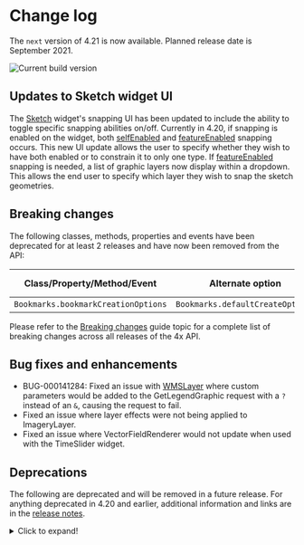 # Change log

The `next` version of 4.21 is now available.  Planned release date is September 2021.

![Current build version](https://img.shields.io/npm/v/arcgis-js-api/next?label=Current%20build)

## Updates to Sketch widget UI
The [Sketch](https://developers.arcgis.com/javascript/latest/api-reference/esri-widgets-Sketch.html) widget's snapping UI has been updated to include the ability to toggle specific snapping abilities on/off. Currently in 4.20, if snapping is enabled on the widget, both [selfEnabled](https://developers.arcgis.com/javascript/latest/api-reference/esri-views-interactive-snapping-SnappingOptions.html#selfEnabled) and [featureEnabled](https://developers.arcgis.com/javascript/latest/api-reference/esri-views-interactive-snapping-SnappingOptions.html#featureEnabled) snapping occurs. This new UI update allows the user to specify whether they wish to have both enabled or to constrain it to only one type. If [featureEnabled](https://developers.arcgis.com/javascript/latest/api-reference/esri-views-interactive-snapping-SnappingOptions.html#featureEnabled) snapping is needed, a list of graphic layers now display within a dropdown. This allows the end user to specify which layer they wish to snap the sketch geometries.

## Breaking changes

The following classes, methods, properties and events have been deprecated for at least 2 releases and have now been removed from the API:

| Class/Property/Method/Event | Alternate option | Version deprecated |
|----------|-------------|--------------------|
| `Bookmarks.bookmarkCreationOptions` | `Bookmarks.defaultCreateOptions` | 4.18 |

Please refer to the [Breaking changes](https://developers.arcgis.com/javascript/latest/breaking-changes/) guide topic for a complete list of breaking changes across all releases of the 4x API.

## Bug fixes and enhancements

- BUG-000141284: Fixed an issue with [WMSLayer](https://developers.arcgis.com/javascript/latest/api-reference/esri-layers-WMSLayer.html) where custom parameters would be added to the GetLegendGraphic request with a `?` instead of an `&`, causing the request to fail.
- Fixed an issue where layer effects were not being applied to ImageryLayer.
- Fixed an issue where VectorFieldRenderer would not update when used with the TimeSlider widget.

## Deprecations
The following are deprecated and will be removed in a future release. For anything deprecated in 4.20 and earlier, additional information and links are in the [release notes](https://developers.arcgis.com/javascript/latest/release-notes/#deprecated-classes-properties-methods-events).

<details>
  <summary>Click to expand!</summary>  
  
*	decorators.declared deprecated since version 4.16. declared() is not needed to extend Accessor anymore. See Implementing Accessor for updated information.
*	promiseUtils.reject deprecated since version 4.19. Use the native Promise.reject() method instead.
*	promiseUtils.resolve deprecated since version 4.19. Use the native Promise.resolve() method instead.
*	projection.isSupported deprecated since version 4.18.
*	AttachmentInfo deprecated since version 4.19. Use AttachmentInfo instead.
* ChartMediaInfoValueSeries.x deprecated since version 4.17. Use value instead.
*	ChartMediaInfoValueSeries.y deprecated since version 4.17. Use tooltip instead.
*	SizeVariable.expression deprecated since version 4.2. Use SizeVariable.valueExpression instead.
*	PathSymbol3DLayer.size deprecated since version 4.12. Use PathSymbol3DLayer.width or PathSymbol3DLayer.height instead.
*	symbolPreview deprecated since version 4.11. Use symbolUtils instead.
*	symbolPreview.renderPreviewHTML deprecated since version 4.11. Use symbolUtils.renderPreviewHTML instead.
*	ClosestFacilityTask deprecated since version 4.20. Use closestFacility instead.
*	FindTask deprecated since version 4.20. Use find instead.
*	GeometryService deprecated since version 4.20. Use geometryService instead.
*	Geoprocessor deprecated since version 4.20. Use geoprocessor instead.
*	IdentifyTask deprecated since version 4.20. Use identify instead.
*	ImageIdentifyTask deprecated since version 4.20. Use imageService instead.
*	ImageServiceIdentifyTask deprecated since version 4.18. Use imageService instead.
*	Locator deprecated since version 4.20. Use locator instead.
*	PrintTask deprecated since version 4.20. Use print instead.
*	QueryTask deprecated since version 4.20. Use query instead.
*	RouteTask deprecated since version 4.20. Use route instead.
*	ServiceAreaTask deprecated since version 4.20. Use serviceArea instead.
*	AddressCandidate deprecated since version 4.20. Use AddressCandidate instead.
*	AlgorithmicColorRamp deprecated since version 4.20. Use AlgorithmicColorRamp instead.
*	AreasAndLengthsParameters deprecated since version 4.20. Use AreasAndLengthsParameters instead.
*	AttachmentQuery deprecated since version 4.20. Use AttachmentQuery instead.
*	BufferParameters deprecated since version 4.20. Use BufferParameters instead.
*	ClosestFacilityParameters deprecated since version 4.20. Use ClosestFacilityParameters instead.
*	ClosestFacilitySolveResult deprecated since version 4.20. Use ClosestFacilitySolveResult instead.
*	ColorRamp deprecated since version 4.20. Use ColorRamp instead.
*	DataFile deprecated since version 4.20. Use DataFile instead.
*	DataLayer deprecated since version 4.20. Use DataLayer instead.
*	DensifyParameters deprecated since version 4.20. Use DensifyParameters instead.
*	DirectionsFeatureSet deprecated since version 4.20. Use DirectionsFeatureSet instead.
*	DistanceParameters deprecated since version 4.20. Use DistanceParameters instead.
*	FeatureSet deprecated since version 4.20. Use FeatureSet instead.
*	FindParameters deprecated since version 4.20. Use FindParameters instead.
*	FindResult deprecated since version 4.20. Use FindResult instead.
*	GeneralizeParameters deprecated since version 4.20. Use GeneralizeParameters instead.
*	GPMessage deprecated since version 4.20. Use GPMessage instead.
*	IdentifyParameters deprecated since version 4.20. Use IdentifyParameters instead.
*	IdentifyResult deprecated since version 4.20. Use IdentifyResult instead.
*	ImageHistogramParameters deprecated since version 4.20. Use ImageHistogramParameters instead.
*	ImageIdentifyParameters deprecated since version 4.20. Use ImageIdentifyParameters instead.
*	ImageIdentifyResult deprecated since version 4.20. Use ImageIdentifyResult instead.
*	ImageServiceIdentifyParameters deprecated since version 4.18. Use ImageIdentifyParameters instead.
*	ImageServiceIdentifyResult deprecated since version 4.18. Use ImageIdentifyResult instead.
*	JobInfo deprecated since version 4.20. Use JobInfo instead.
*	LegendLayer deprecated since version 4.20. Use LegendLayer instead.
*	LengthsParameters deprecated since version 4.20. Use LengthsParameters instead.
*	LinearUnit deprecated since version 4.20. Use LinearUnit instead.
*	MultipartColorRamp deprecated since version 4.20. Use MultipartColorRamp instead.
*	NAMessage deprecated since version 4.20. Use NAMessage instead.
*	OffsetParameters deprecated since version 4.20. Use OffsetParameters instead.
*	ParameterValue deprecated since version 4.20. Use ParameterValue instead.
*	PrintParameters deprecated since version 4.20. Use PrintParameters instead.
*	PrintTemplate deprecated since version 4.20. Use PrintTemplate instead.
*	ProjectParameters deprecated since version 4.20. Use ProjectParameters instead.
*	Query deprecated since version 4.20. Use Query instead.
*	RasterData deprecated since version 4.20. Use RasterData instead.
*	RelationParameters deprecated since version 4.20. Use RelationParameters instead.
*	RelationshipQuery deprecated since version 4.20. Use RelationshipQuery instead.
*	RouteParameters deprecated since version 4.20. Use RouteParameters instead.
*	RouteResult deprecated since version 4.20. Use RouteResult instead.
*	ServiceAreaParameters deprecated since version 4.20. Use ServiceAreaParameters instead.
*	ServiceAreaSolveResult deprecated since version 4.20. Use ServiceAreaSolveResult instead.
*	StatisticDefinition deprecated since version 4.20. Use StatisticDefinition instead.
*	TrimExtendParameters deprecated since version 4.20. Use TrimExtendParameters instead.
*	Task deprecated since version 4.20.
*	PointDrawAction.coordinates deprecated since version 4.19. Use vertices instead.
*	Bookmark.extent deprecated since 4.17. Use viewpoint instead.
*	BasemapLayerList.statusIndicatorsVisible deprecated since version 4.15. Use BasemapLayerList.visibleElements.statusIndicators instead.
*	FeatureForm.description deprecated since version 4.20. Set it via the FormTemplate.description.
*	FeatureForm.fieldConfig deprecated since version 4.16. Use FieldElement and/or GroupElement instead.
*	FeatureForm.title deprecated since version 4.20. Set it via the FormTemplate.title.
*	FeatureFormViewModel.description deprecated since version 4.20. Set it via the FormTemplate.description.
*	FeatureFormViewModel.fieldConfig deprecated since version 4.16. Use FieldElement and/or GroupElement instead.
*	FeatureFormViewModel.title deprecated since version 4.20. Set it via the FormTemplate.title.
*	LayerList.statusIndicatorsVisible deprecated since version 4.15. Use LayerList.visibleElements.statusIndicators instead.
*	Slider.labelsVisible deprecated since version 4.15. Use Slider.visibleElements.labels instead.
*	Slider.rangeLabelsVisible deprecated since version 4.15. Use Slider.visibleElements.rangeLabels instead.
*	widget.renderable deprecated since version 4.19. All properties are automatically tracked now and don't need to be decorated with this decorator.
*	TimeSlider.values deprecated since version 4.20. Use timeExtent instead.
*	TimeSliderViewModel.values deprecated since version 4.20. Use timeExtent instead.

BELOW ARE THE MANUALLY ADDED DEPRECATED CLASSES, PROPERTIES, METHODS, EVENTS

*	decorators.cast(classFunction) deprecated since version 4.14. Parameter decorators won't be supported by JavaScript decorators.
*	LabelClass.labelExpressionInfo.value deprecated since version 4.5. Use expression instead.
*	SceneView.constraints.collision deprecated since version 4.8. Use Ground.navigationConstraint instead.
*	SmartMapping.params.basemap deprecated since version 4.13. Use view instead.
*	The light-blue, dark-blue, light-green, dark-green, light-purple, dark-purple, light-red, dark-red are deprecated since 4.19. Please use light or dark instead, or create your own theme.

</details>
